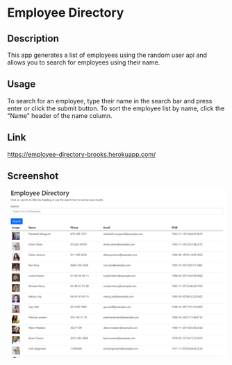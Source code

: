 # Employee Directory

## Description
This app generates a list of employees using the random user api and allows you to search for employees using their name.

## Usage
To search for an employee, type their name in the search bar and press enter or click the submit button. To sort the employee list by name, click the "Name" header of the name column.

## Link
https://employee-directory-brooks.herokuapp.com/


## Screenshot
![screenshot](./src/img/screenshot.png)

